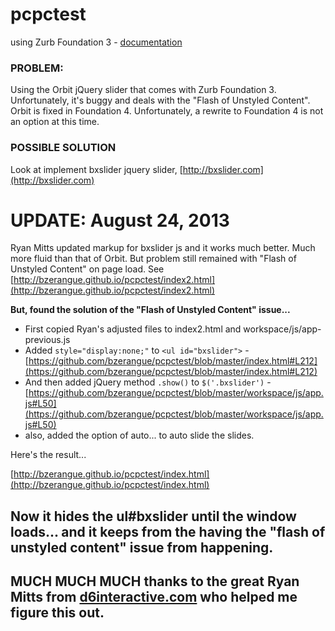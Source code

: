 pcpctest
========

using Zurb Foundation 3 - [documentation](http://foundation.zurb.com/old-docs/f3/)


### PROBLEM:

Using the Orbit jQuery slider that comes with Zurb Foundation 3. Unfortunately, it's buggy and deals with the "Flash of Unstyled Content". Orbit is fixed in Foundation 4. Unfortunately, a rewrite to Foundation 4 is not an option at this time. 

### POSSIBLE SOLUTION

Look at implement bxslider jquery slider, [http://bxslider.com](http://bxslider.com)


# UPDATE: August 24, 2013

Ryan Mitts updated markup for bxslider js and it works much better. Much more fluid than that of Orbit. But problem still remained with "Flash of Unstyled Content" on page load. See [http://bzerangue.github.io/pcpctest/index2.html](http://bzerangue.github.io/pcpctest/index2.html)

**But, found the solution of the "Flash of Unstyled Content" issue...**

- First copied Ryan's adjusted files to index2.html and workspace/js/app-previous.js
- Added `style="display:none;"` to `<ul id="bxslider">` \- [https://github.com/bzerangue/pcpctest/blob/master/index.html#L212](https://github.com/bzerangue/pcpctest/blob/master/index.html#L212)
- And then added jQuery method `.show()` to `$('.bxslider')` \- [https://github.com/bzerangue/pcpctest/blob/master/workspace/js/app.js#L50](https://github.com/bzerangue/pcpctest/blob/master/workspace/js/app.js#L50)
- also, added the option of auto... to auto slide the slides.

Here's the result...

[http://bzerangue.github.io/pcpctest/index.html](http://bzerangue.github.io/pcpctest/index.html)

Now it hides the ul#bxslider until the window loads... and it keeps from the having the "flash of unstyled content" issue from happening. 
---

## MUCH MUCH MUCH thanks to the great Ryan Mitts from [d6interactive.com](http://www.d6interactive.com) who helped me figure this out. 
